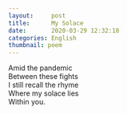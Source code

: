 ```yaml
---
layout:     post
title:      My Solace
date:       2020-03-29 12:32:18
categories: English
thumbnail: poem
---
```


Amid the pandemic  
Between these fights  
I still recall the rhyme  
Where my solace lies  
Within you.  